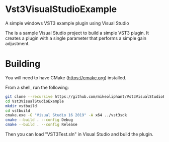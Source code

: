 # Vst3VisualStudioExample
A simple windows VST3 example plugin using Visual Studio

The is a sample Visual Studio project to build a simple VST3 plugin. It creates a plugin with a single parameter that performs a simple gain adjustment.

# Building

You will need to have CMake (https://cmake.org) installed.

From a shell, run the following:

```bash
git clone --recursive https://github.com/mikeoliphant/Vst3VisualStudioExample
cd Vst3VisualStudioExample
mkdir vstbuild
cd vstbuild
cmake.exe -G "Visual Studio 16 2019" -A x64 ../vst3sdk
cmake --build . --config Debug
cmake --build . --config Release
```

Then you can load "VST3Test.sln" in Visual Studio and build the plugin.
